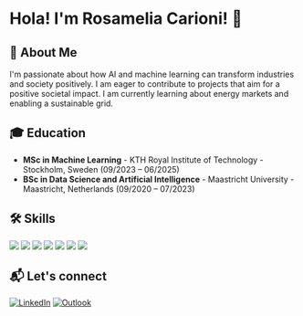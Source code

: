 # Hola! I'm Rosamelia Carioni! 👋

## 🌟 About Me

I'm passionate about how AI and machine learning can transform industries and society positively. I am eager to contribute to projects that aim for a positive societal impact. I am currently learning about energy markets and enabling a sustainable grid. 

## 🎓 Education

- **MSc in Machine Learning** - KTH Royal Institute of Technology - Stockholm, Sweden (09/2023 – 06/2025)
- **BSc in Data Science and Artificial Intelligence** - Maastricht University - Maastricht, Netherlands (09/2020 – 07/2023)

## 🛠️ Skills
![](https://img.shields.io/badge/Python-grey?style=for-the-badge&logo=python&logoColor=white)
![](https://img.shields.io/badge/SQL-grey?style=for-the-badge&logo=sql&logoColor=white)
![](https://img.shields.io/badge/Java-grey?style=for-the-badge&logo=java&logoColor=white)
![](https://img.shields.io/badge/PyTorch-grey?style=for-the-badge&logo=pytorch&logoColor=white)
![](https://img.shields.io/badge/Tensorflow-grey?style=for-the-badge&logo=tensorflow&logoColor=white)
![](https://img.shields.io/badge/Numpy-grey?style=for-the-badge&logo=numpy&logoColor=white)
![](https://img.shields.io/badge/Pandas-grey?style=for-the-badge&logo=pandas&logoColor=white)

## 📬 Let's connect
[![LinkedIn](https://img.shields.io/badge/LinkedIn-0A66C2?style=for-the-badge&logo=linkedin&logoColor=white)](https://www.linkedin.com/in/rosamelia-carioni/)
[![Outlook](https://img.shields.io/badge/Outlook-0078D4?style=for-the-badge&logo=microsoft-outlook&logoColor=white)](mailto:rdccp@kth.se)
